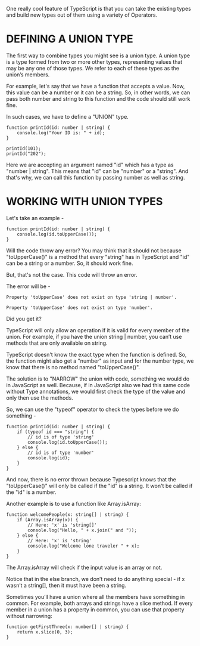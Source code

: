 One really cool feature of TypeScript is that you can take the existing types and build new types out of them using a variety of Operators.

# DEFINING A UNION TYPE

The first way to combine types you might see is a union type. A union type is a type formed from two or more other types, representing values that may be any one of those types. We refer to each of these types as the union’s members.

For example, let's say that we have a function that accepts a value. Now, this value can be a number or it can be a string. So, in other words, we can pass both number and string to this function and the code should still work fine.

In such cases, we have to define a "UNION" type.

    function printId(id: number | string) {
        console.log("Your ID is: " + id);
    }

    printId(101);
    printId("202");

Here we are accepting an argument named "id" which has a type as "number | string". This means that "id" can be "number" or a "string". And that's why, we can call this function by passing number as well as string.

# WORKING WITH UNION TYPES

Let's take an example - 

    function printId(id: number | string) {
        console.log(id.toUpperCase());
    }

Will the code throw any error? You may think that it should not because "toUpperCase()" is a method that every "string" has in TypeScript and "id" can be a string or a number. So, it should work fine.

But, that's not the case. This code will throw an error.

The error will be - 

    Property 'toUpperCase' does not exist on type 'string | number'.

    Property 'toUpperCase' does not exist on type 'number'.

Did you get it?

TypeScript will only allow an operation if it is valid for every member of the union. For example, if you have the union string | number, you can’t use methods that are only available on string.

TypeScript doesn't know the exact type when the function is defined. So, the function might also get a "number" as input and for the number type, we know that there is no method named "toUpperCase()".

The solution is to "NARROW" the union with code, something we would do in JavaScript as well. Because, if in JavaScript also we had this same code without Type annotations, we would first check the type of the value and only then use the methods. 

So, we can use the "typeof" operator to check the types before we do something -

    function printId(id: number | string) {
        if (typeof id === "string") {
            // id is of type 'string'
            console.log(id.toUpperCase());
        } else {
            // id is of type 'number'
            console.log(id);
        }
    }

And now, there is no error thrown because Typescript knows that the "toUpperCase()" will only be called if the "id" is a string. It won't be called if the "id" is a number.

Another example is to use a function like Array.isArray:

    function welcomePeople(x: string[] | string) {
        if (Array.isArray(x)) {
            // Here: 'x' is 'string[]'
            console.log("Hello, " + x.join(" and "));
        } else {
            // Here: 'x' is 'string'
            console.log("Welcome lone traveler " + x);
        }
    }

The Array.isArray will check if the input value is an array or not.

Notice that in the else branch, we don’t need to do anything special - if x wasn’t a string[], then it must have been a string.

Sometimes you’ll have a union where all the members have something in common. For example, both arrays and strings have a slice method. If every member in a union has a property in common, you can use that property without narrowing:

    function getFirstThree(x: number[] | string) {
        return x.slice(0, 3);
    }



